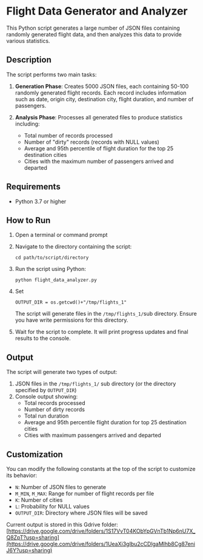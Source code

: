 # Flight Data Generator and Analyzer

This Python script generates a large number of JSON files containing randomly generated flight data, and then analyzes this data to provide various statistics.

## Description

The script performs two main tasks:

1. **Generation Phase**: Creates 5000 JSON files, each containing 50-100 randomly generated flight records. Each record includes information such as date, origin city, destination city, flight duration, and number of passengers.

2. **Analysis Phase**: Processes all generated files to produce statistics including:
   - Total number of records processed
   - Number of "dirty" records (records with NULL values)
   - Average and 95th percentile of flight duration for the top 25 destination cities
   - Cities with the maximum number of passengers arrived and departed

## Requirements

- Python 3.7 or higher

## How to Run

1. Open a terminal or command prompt

2. Navigate to the directory containing the script:
   ```
   cd path/to/script/directory
   ```

3. Run the script using Python:
   ```
   python flight_data_analyzer.py
   ```

4. Set
   ```
   OUTPUT_DIR = os.getcwd()+"/tmp/flights_1"
   ```
   The script will generate files in the `/tmp/flights_1/`sub  directory. Ensure you have write permissions for this directory.

5. Wait for the script to complete. It will print progress updates and final results to the console.

## Output

The script will generate two types of output:

1. JSON files in the `/tmp/flights_1/` sub directory (or the directory specified by `OUTPUT_DIR`)
2. Console output showing:
   - Total records processed
   - Number of dirty records
   - Total run duration
   - Average and 95th percentile flight duration for top 25 destination cities
   - Cities with maximum passengers arrived and departed

## Customization

You can modify the following constants at the top of the script to customize its behavior:

- `N`: Number of JSON files to generate
- `M_MIN`, `M_MAX`: Range for number of flight records per file
- `K`: Number of cities
- `L`: Probability for NULL values
- `OUTPUT_DIR`: Directory where JSON files will be saved

Current output is stored in this Gdrive folder:
[https://drive.google.com/drive/folders/1S17VvT04KObYpGVnTb1Np6nU7X_Q8ZpT?usp=sharing](https://drive.google.com/drive/folders/1UeaXi3gIbu2cCDlgaMlhb8Cg87eniJ6Y?usp=sharing)
